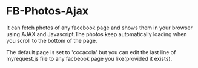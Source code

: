 # FB-Photos-Ajax

It can fetch photos of any facebook page and shows them in your browser using AJAX and Javascript.The photos keep automatically loading when you scroll to the bottom of the page.

The default page is set to 'cocacola' but you can edit the last line of myrequest.js file to any facbeook page you like(provided it exists).
